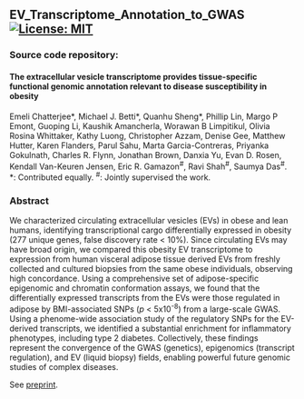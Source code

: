 ## EV_Transcriptome_Annotation_to_GWAS [![License: MIT](https://img.shields.io/badge/License-MIT-yellow.svg)](https://github.com/gamazonlab/EV_Transcriptome_Annotation_to_GWAS/blob/master/LICENSE)

### Source code repository:  

#### The extracellular vesicle transcriptome provides tissue-specific functional genomic annotation relevant to disease susceptibility in obesity  
Emeli Chatterjee*, Michael J. Betti*, Quanhu Sheng*, Phillip Lin, Margo P Emont, Guoping Li, Kaushik Amancherla, Worawan B Limpitikul, Olivia Rosina Whittaker, Kathy Luong, Christopher Azzam, Denise Gee, Matthew Hutter, Karen Flanders, Parul Sahu, Marta Garcia-Contreras, Priyanka Gokulnath, Charles R. Flynn, Jonathan Brown, Danxia Yu, Evan D. Rosen, Kendall Van-Keuren Jensen, Eric R. Gamazon<sup>#</sup>, Ravi Shah<sup>#</sup>, Saumya Das<sup>#</sup>.  *: Contributed equally. <sup>#</sup>: Jointly supervised the work.  

### Abstract  
We characterized circulating extracellular vesicles (EVs) in obese and lean humans, identifying transcriptional cargo differentially expressed in obesity (277 unique genes, false discovery rate < 10%). Since circulating EVs may have broad origin, we compared this obesity EV transcriptome to expression from human visceral adipose tissue derived EVs from freshly collected and cultured biopsies from the same obese individuals, observing high concordance. Using a comprehensive set of adipose-specific epigenomic and chromatin conformation assays, we found that the differentially expressed transcripts from the EVs were those regulated in adipose by BMI-associated SNPs (<i>p</i> < 5x10<sup>-8</sup>) from a large-scale GWAS. Using a phenome-wide association study of the regulatory SNPs for the EV-derived transcripts, we identified a substantial enrichment for inflammatory phenotypes, including type 2 diabetes. Collectively, these findings represent the convergence of the GWAS (genetics), epigenomics (transcript regulation), and EV (liquid biopsy) fields, enabling powerful future genomic studies of complex diseases.

See [preprint](https://www.medrxiv.org/content/10.1101/2024.11.18.24317277v1.full.pdf). 
